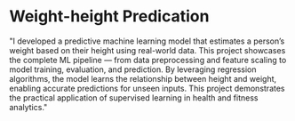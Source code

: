 ﻿# Weight-height Predication
"I developed a predictive machine learning model that estimates a person’s weight based on their height using real-world data. This project showcases the complete ML pipeline — from data preprocessing and feature scaling to model training, evaluation, and prediction. By leveraging regression algorithms, the model learns the relationship between height and weight, enabling accurate predictions for unseen inputs. This project demonstrates the practical application of supervised learning in health and fitness analytics."

